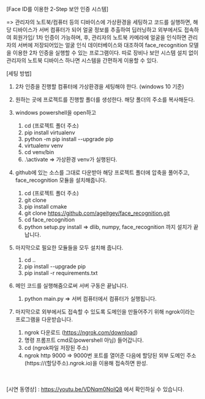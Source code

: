 [Face ID를 이용한 2-Step 보안 인증 시스템]<br>

 => 관리자의 노트북/컴퓨터 등의 디바이스에 가상환경을 세팅하고 코드를 실행하면, 해당 디바이스가 서버 컴퓨터가 되어 얼굴 정보를 추출하여 딥러닝하고 외부에서도 접속하여 회원가입/ 1차 인증이 가능하며, 후, 관리자의 노트북 카메라에 얼굴을 인식하면 관리자의 서버에 저장되어있는 얼굴 인식 데이터베이스와 대조하여 face_recognition 모델을 이용한 2차 인증을 실행할 수 있는 프로그램이다. 따로 장비나 보안 시스템 설치 없이 관리자의 노트북 디바이스 하나면 시스템을 간편하게 이용할 수 있다.


[세팅 방법] 
1. 2차 인증을 진행할 컴퓨터에 가상환경을 세팅해야 한다. (windows 10 기준)

2. 원하는 곳에 프로젝트를 진행할 폴더를 생성한다. 해당 폴더의 주소를 복사해둔다. 

3. windows powershell을 open하고
   1) cd (프로젝트 폴더 주소)
   2) pip install virtualenv
   3) python -m pip install --upgrade pip
   4) virtualenv venv
   5) cd venv/bin
   6) .\activate => 가상환경 venv가 실행된다.

4. github에 있는 소스를 그대로 다운받아 해당 프로젝트 폴더에 압축을 풀어주고, face_recognition 모듈을 설치해줍니다.
   1) cd (프로젝트 폴더 주소)
   2) git clone 
   2) pip install cmake
   3) git clone https://github.com/ageitgey/face_recognition.git
   4) cd face_recognition
   5) python setup.py install
   => dlib, numpy, face_recognition 까지 설치가 끝납니다.

6. 마지막으로 필요한 모듈들을 모두 설치해 줍니다. 
   1) cd ..
   2) pip install --upgrade pip
   3) pip install -r requirements.txt

7. 메인 코드를 실행해줌으로써 서버 구동은 끝납니다. 
   1) python main.py => 서버 컴퓨터에서 컴퓨터가 실행됩니다.

8. 마지막으로 외부에서도 접속할 수 있도록 도메인을 만들어주기 위해 ngrok이라는 
프로그램을 다운받습니다.
   1) ngrok 다운로드 (https://ngrok.com/download)
   2) 명령 프롬프트 cmd로(powershell 아님) 들어갑니다.
   3) cd (ngrok파일 저장된 주소)
   4) ngrok http 9000
   => 9000번 포트를 열어준 다음에 할당된 외부 도메인 주소(https://(할당주소).ngrok.io)을 이용해 접속하면 완성.
   
<br><br>
[시연 동영상]
 : https://youtu.be/VDNqm0NoIQ8 에서 확인하실 수 있습니다.
